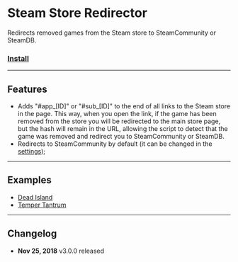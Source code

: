 # Steam Store Redirector

Redirects removed games from the Steam store to SteamCommunity or SteamDB.

### [Install](https://raw.githubusercontent.com/gsrafael01/monkey-scripts/3.0.0/scripts/steam-store-redirector/steam-store-redirector.user.js)

---

## Features

* Adds "#app_[ID]" or "#sub_[ID]" to the end of all links to the Steam store in the page. This way, when you open the link, if the game has been removed from the store you will be redirected to the main store page, but the hash will remain in the URL, allowing the script to detect that the game was removed and redirect you to SteamCommunity or SteamDB.
* Redirects to SteamCommunity by default (it can be changed in the [settings](https://steamcommunity.com/?steamStoreRedirector=settings));

---

## Examples

* [Dead Island](http://store.steampowered.com/app/91310)
* [Temper Tantrum](http://store.steampowered.com/app/373110)

---

## Changelog

* **Nov 25, 2018** v3.0.0 released